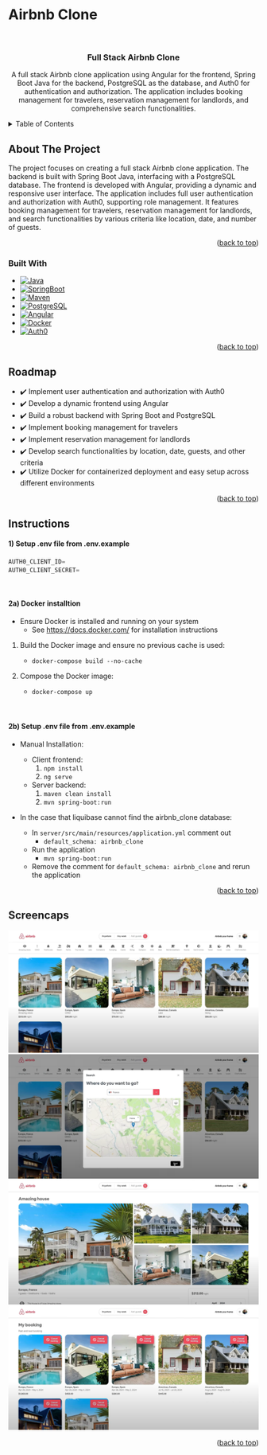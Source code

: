 # Airbnb Clone
<a name="readme-top"></a>
<!-- PROJECT LOGO -->
<br />
<div align="center">

<h3 align="center">Full Stack Airbnb Clone</h3>

  <p align="center">
    A full stack Airbnb clone application using Angular for the frontend, Spring Boot Java for the backend, PostgreSQL as the database, and Auth0 for authentication and authorization. The application includes booking management for travelers, reservation management for landlords, and comprehensive search functionalities.
  </p>
</div>


<!-- TABLE OF CONTENTS -->
<details>
  <summary>Table of Contents</summary>
  <ol>
    <li>
      <a href="#about-the-project">About The Project</a>
      <ul>
        <li><a href="#built-with">Built With</a></li>
      </ul>
    </li>
    <li><a href="#roadmap">Roadmap</a></li>
    <li><a href="#instructions">Instructions</a></li>
    <li><a href="#screencaps">Screencaps</a></li>
  </ol>
</details>


<!-- ABOUT THE PROJECT -->
## About The Project


The project focuses on creating a full stack Airbnb clone application. The backend is built with Spring Boot Java, interfacing with a PostgreSQL database. The frontend is developed with Angular, providing a dynamic and responsive user interface. The application includes full user authentication and authorization with Auth0, supporting role management. It features booking management for travelers, reservation management for landlords, and search functionalities by various criteria like location, date, and number of guests.

<p align="right">(<a href="#readme-top">back to top</a>)</p>



### Built With

* [![Java][Java.java]][Java-url]
* [![SpringBoot][SpringBoot]][Spring-url]
* [![Maven][Maven]][Maven-url]
* [![PostgreSQL][PostgreSQL]][PostgreSQL-url]
* [![Angular][Angular]][Angular-url]
* [![Docker][Docker]][Docker-url]
* [![Auth0][Auth0]][Auth0-url]

<p align="right">(<a href="#readme-top">back to top</a>)</p>

<!-- ROADMAP -->
## Roadmap

- ✔️ Implement user authentication and authorization with Auth0
- ✔️ Develop a dynamic frontend using Angular
- ✔️ Build a robust backend with Spring Boot and PostgreSQL
- ✔️ Implement booking management for travelers
- ✔️ Implement reservation management for landlords
- ✔️ Develop search functionalities by location, date, guests, and other criteria
- ✔️ Utilize Docker for containerized deployment and easy setup across different environments

<p align="right">(<a href="#readme-top">back to top</a>)</p>


<!-- INSTRUCTIONS -->
## Instructions

#### 1) Setup .env file from .env.example

```js
AUTH0_CLIENT_ID=
AUTH0_CLIENT_SECRET=
```

<br/>

#### 2a) Docker installtion
- Ensure Docker is installed and running on your system
    - See https://docs.docker.com/ for installation instructions
1) Build the Docker image and ensure no previous cache is used:
    - ```docker-compose build --no-cache```
2) Compose the Docker image:
    - ```docker-compose up```

    <br/>
    <br/>


#### 2b) Setup .env file from .env.example
- Manual Installation:
    - Client frontend:
        1) ```npm install```
        2) ```ng serve```
    - Server backend:
        1) ```maven clean install```
        2) ```mvn spring-boot:run```


- In the case that liquibase cannot find the airbnb_clone database:
  - In ```server/src/main/resources/application.yml``` comment out 
    - ```default_schema: airbnb_clone```
  - Run the application
    - ```mvn spring-boot:run```
  - Remove the comment for ```default_schema: airbnb_clone``` and rerun the application

<p align="right">(<a href="#readme-top">back to top</a>)</p>

<!-- SCREENCAPS -->
## Screencaps

![Image](screencaps/Home.png)
![Image](screencaps/Search.png)
![Image](screencaps/Listing.png)
![Image](screencaps/Landlord.png)

<p align="right">(<a href="#readme-top">back to top</a>)</p>


[Java.java]: https://img.shields.io/badge/java-%23ED8B00.svg?style=for-the-badge&logo=openjdk&logoColor=white
[Java-url]: https://www.java.com/en/
[Maven]: https://img.shields.io/badge/Apache%20Maven-C71A36?style=for-the-badge&logo=Apache%20Maven&logoColor=white
[Maven-url]: https://maven.apache.org/
[SpringBoot]: https://img.shields.io/badge/spring-%236DB33F.svg?style=for-the-badge&logo=spring&logoColor=white
[Spring-url]: https://spring.io/projects/spring-boot
[PostgreSQL]: https://img.shields.io/badge/PostgreSQL-316192?style=for-the-badge&logo=postgresql&logoColor=white
[PostgreSQL-url]: https://www.postgresql.org/
[Angular]: https://img.shields.io/badge/angular-%23DD0031.svg?style=for-the-badge&logo=angular&logoColor=white
[Angular-url]: https://angular.io/
[Docker]: https://img.shields.io/badge/docker-%230db7ed.svg?style=for-the-badge&logo=docker&logoColor=white
[Docker-url]: https://www.docker.com/
[Auth0]: https://img.shields.io/badge/Auth0-%230A0A0A.svg?style=for-the-badge&logo=Auth0&logoColor=white
[Auth0-url]: https://auth0.com/
